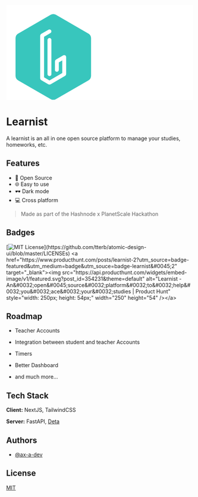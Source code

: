 
![Logo](./public/logo.png)


# Learnist

A learnist is an all in one open source platform to manage your studies, homeworks, etc.

## Features

- 🚀 Open Source
- 🌐 Easy to use
- 🕶️ Dark mode
- 💻 Cross platform

> Made as part of the Hashnode x PlanetScale Hackathon

## Badges
[![MIT License](https://img.shields.io/apm/l/atomic-design-ui.svg?)](https://github.com/tterb/atomic-design-ui/blob/master/LICENSEs)
<a href="https://www.producthunt.com/posts/learnist-2?utm_source=badge-featured&utm_medium=badge&utm_souce=badge-learnist&#0045;2" target="_blank"><img src="https://api.producthunt.com/widgets/embed-image/v1/featured.svg?post_id=354231&theme=default" alt="Learnist - An&#0032;open&#0045;source&#0032;platform&#0032;to&#0032;help&#0032;you&#0032;ace&#0032;your&#0032;studies | Product Hunt" style="width: 250px; height: 54px;" width="250" height="54" /></a>


## Roadmap

- Teacher Accounts

- Integration between student and teacher Accounts

- Timers

- Better Dashboard

- and much more...
## Tech Stack

**Client:** NextJS, TailwindCSS

**Server:** FastAPI, [Deta](https://deta.sh)
## Authors

- [@ax-a-dev](https://www.github.com/ax-a-dev)


## License

[MIT](https://choosealicense.com/licenses/mit/)

